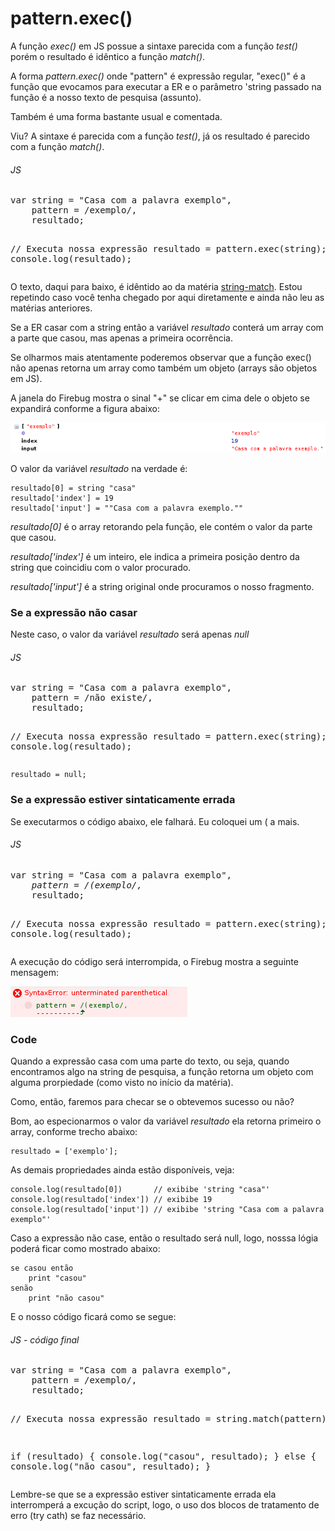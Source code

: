 pattern.exec()
==============

A função *exec()* em JS possue a sintaxe parecida com a função *test()* porém o resultado é idêntico a função *match()*.

A forma *pattern.exec()* onde "pattern" é expressão regular, "exec()" é a função que evocamos
para executar a ER e o parâmetro 'string passado na função é a nosso texto de pesquisa (assunto).

Também é uma forma bastante usual e comentada.

Viu? A sintaxe é parecida com a função *test()*, já os resultado é parecido com a função *match()*.

<div class="code">
<h6>JS</h6>
<pre>
var string = "Casa com a palavra exemplo",
    pattern = /exemplo/,
    resultado;

// Executa nossa expressão
resultado = pattern.exec(string);
console.log(resultado);
</pre>
</div>

O texto, daqui para baixo, é idêntido ao da matéria [string-match](../../basico/string-match "Matéria da função string.match()").
Estou repetindo caso você tenha chegado por aqui diretamente e ainda não leu as matérias anteriores.

Se a ER casar com a string então a variável *resultado* conterá um array com a parte que casou, mas apenas a primeira
ocorrência.

Se olharmos mais atentamente poderemos observar que a função exec() não apenas retorna um array como também um objeto
(arrays são objetos em JS).

A janela do Firebug mostra o sinal "+" se clicar em cima dele o objeto se expandirá conforme a figura abaixo:

<div class="imagem">
    <img src="exec-resultado.png" alt="exec-resultado" />
</div>

O valor da variável *resultado* na verdade é:

    resultado[0] = string "casa"
    resultado['index'] = 19
    resultado['input'] = ""Casa com a palavra exemplo.""

*resultado[0]* é o array retorando pela função, ele contém o valor da parte que casou.

*resultado['index']* é um inteiro, ele indica a primeira posição dentro da string que coincidiu com o valor procurado.

*resultado['input']* é a string original onde procuramos o nosso fragmento.




### Se a expressão não casar

Neste caso, o valor da variável *resultado* será apenas *null*

<div class="code">
<h6>JS</h6>
<pre>
var string = "Casa com a palavra exemplo",
    pattern = /não existe/,
    resultado;

// Executa nossa expressão
resultado = pattern.exec(string);
console.log(resultado);
</pre>
</div>


    resultado = null;



### Se a expressão estiver sintaticamente errada

Se executarmos o código abaixo, ele falhará. Eu coloquei um ( a mais.

<div class="code">
<h6>JS</h6>
<pre>
var string = "Casa com a palavra exemplo",
    <em>pattern = /(exemplo/,</em>
    resultado;

// Executa nossa expressão
resultado = pattern.exec(string);
console.log(resultado);
</pre>
</div>


A execução do código será interrompida, o Firebug mostra a seguinte mensagem:
<div class="imagem">
    <img src="exec-erro.png" alt="exec-resultado" />
</div>



### Code

Quando a expressão casa com uma parte do texto, ou seja, quando encontramos algo na string de pesquisa, a função retorna
um objeto com alguma prorpiedade (como visto no início da matéria).

Como, então, faremos para checar se o obtevemos sucesso ou não?

Bom, ao especionarmos o valor da variável *resultado* ela retorna primeiro o array, conforme trecho abaixo:

    resultado = ['exemplo'];

As demais propriedades ainda estão disponíveis, veja:

    console.log(resultado[0])       // exibibe 'string "casa"'
    console.log(resultado['index']) // exibibe 19
    console.log(resultado['input']) // exibibe 'string "Casa com a palavra exemplo"'


Caso a expressão não case, então o resultado será null, logo, nosssa lógia poderá ficar como mostrado abaixo:

    se casou então
        print "casou"
    senão
        print "não casou"

E o nosso código ficará como se segue:

<div class="code">
<h6>JS - código final</h6>
<pre>
var string = "Casa com a palavra exemplo",
    pattern = /exemplo/,
    resultado;

// Executa nossa expressão
resultado = string.match(pattern);

if (resultado) {
    console.log("casou", resultado);
} else {
    console.log("não casou", resultado);
}
</pre>
</div>

Lembre-se que se a expressão estiver sintaticamente errada ela interromperá a excução do script, logo, o uso dos blocos
de tratamento de erro (try cath) se faz necessário.